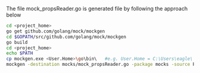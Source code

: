 The file mock_propsReader.go is generated file by following the approach below 
```bash
cd <project_home>
go get github.com/golang/mock/mockgen
cd $GOPATH/src/github.com/golang/mock/mockgen
go build
cd <project_home>
echo $PATH
cp mockgen.exe <User.Home>\go\bin\   #e.g. User.Home = C:\Users\eagle\
mockgen -destination mocks/mock_propsReader.go -package mocks -source PropsReader.go

```




